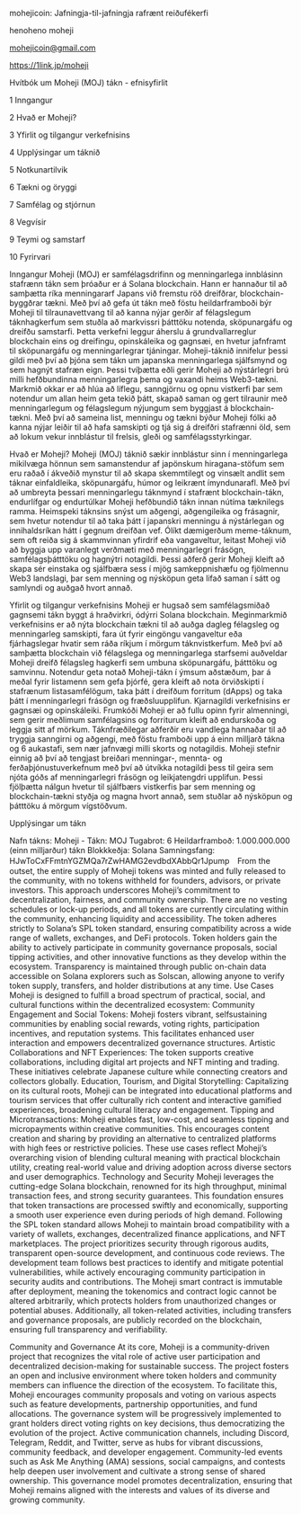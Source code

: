 mohejicoin: Jafningja-til-jafningja rafrænt reiðufékerfi

henoheno moheji

mohejicoin@gmail.com

https://1link.jp/moheji

Hvítbók um Moheji (MOJ) tákn - efnisyfirlit

1 Inngangur

2 Hvað er Moheji?

3 Yfirlit og tilgangur verkefnisins

4 Upplýsingar um táknið

5 Notkunartilvik

6 Tækni og öryggi

7 Samfélag og stjórnun

8 Vegvísir

9 Teymi og samstarf

10 Fyrirvari

Inngangur Moheji (MOJ) er samfélagsdrifinn og menningarlega innblásinn stafrænn tákn sem þróaður er á Solana blockchain. Hann er hannaður til að samþætta ríka menningararf Japans við fremstu röð dreifðrar, blockchain-byggðrar tækni. Með því að gefa út tákn með föstu heildarframboði býr Moheji til tilraunavettvang til að kanna nýjar gerðir af félagslegum táknhagkerfum sem stuðla að markvissri þátttöku notenda, sköpunargáfu og dreifðu samstarfi. Þetta verkefni leggur áherslu á grundvallarreglur blockchain eins og dreifingu, opinskáleika og gagnsæi, en hvetur jafnframt til sköpunargáfu og menningarlegrar tjáningar. Moheji-táknið innifelur þessi gildi með því að þjóna sem tákn um japanska menningarlega sjálfsmynd og sem hagnýt stafræn eign. Þessi tvíþætta eðli gerir Moheji að nýstárlegri brú milli hefðbundinna menningarlegra þema og vaxandi heims Web3-tækni. Markmið okkar er að hlúa að líflegu, sanngjörnu og opnu vistkerfi þar sem notendur um allan heim geta tekið þátt, skapað saman og gert tilraunir með menningarlegum og félagslegum nýjungum sem byggjast á blockchain-tækni. Með því að sameina list, menningu og tækni býður Moheji fólki að kanna nýjar leiðir til að hafa samskipti og tjá sig á dreifðri stafrænni öld, sem að lokum vekur innblástur til frelsis, gleði og samfélagsstyrkingar.

Hvað er Moheji? Moheji (MOJ) táknið sækir innblástur sinn í menningarlega mikilvæga hönnun sem samanstendur af japönskum hiragana-stöfum sem eru raðað í ákveðið mynstur til að skapa skemmtilegt og vinsælt andlit sem táknar einfaldleika, sköpunargáfu, húmor og leikrænt ímyndunarafl. Með því að umbreyta þessari menningarlegu táknmynd í stafrænt blockchain-tákn, endurlífgar og endurtúlkar Moheji hefðbundið tákn innan nútíma tæknilegs ramma. Heimspeki táknsins snýst um aðgengi, aðgengileika og frásagnir, sem hvetur notendur til að taka þátt í japanskri menningu á nýstárlegan og innihaldsríkan hátt í gegnum dreifðan vef. Ólíkt dæmigerðum meme-táknum, sem oft reiða sig á skammvinnan yfirdrif eða vangaveltur, leitast Moheji við að byggja upp varanlegt verðmæti með menningarlegri frásögn, samfélagsþátttöku og hagnýtri notagildi. Þessi aðferð gerir Moheji kleift að skapa sér einstaka og sjálfbæra sess í mjög samkeppnishæfu og fjölmennu Web3 landslagi, þar sem menning og nýsköpun geta lifað saman í sátt og samlyndi og auðgað hvort annað.

Yfirlit og tilgangur verkefnisins Moheji er hugsað sem samfélagsmiðað gagnsemi tákn byggt á hraðvirkri, ódýrri Solana blockchain. Meginmarkmið verkefnisins er að nýta blockchain tækni til að auðga dagleg félagsleg og menningarleg samskipti, fara út fyrir eingöngu vangaveltur eða fjárhagslegar hvatir sem ráða ríkjum í mörgum táknvistkerfum. Með því að samþætta blockchain við félagslega og menningarlega starfsemi auðveldar Moheji dreifð félagsleg hagkerfi sem umbuna sköpunargáfu, þátttöku og samvinnu. Notendur geta notað Moheji-tákn í ýmsum aðstæðum, þar á meðal fyrir listamenn sem gefa þjórfé, gera kleift að nota örviðskipti í stafrænum listasamfélögum, taka þátt í dreifðum forritum (dApps) og taka þátt í menningarlegri frásögn og fræðsluupplifun. Kjarnagildi verkefnisins er gagnsæi og opinskáleiki. Frumkóði Moheji er að fullu opinn fyrir almenningi, sem gerir meðlimum samfélagsins og forriturum kleift að endurskoða og leggja sitt af mörkum. Táknfræðilegar aðferðir eru vandlega hannaðar til að tryggja sanngirni og aðgengi, með föstu framboði upp á einn milljarð tákna og 6 aukastafi, sem nær jafnvægi milli skorts og notagildis. Moheji stefnir einnig að því að tengjast breiðari menningar-, mennta- og ferðaþjónustuverkefnum með því að útvíkka notagildi þess til geira sem njóta góðs af menningarlegri frásögn og leikjatengdri upplifun. Þessi fjölþætta nálgun hvetur til sjálfbærs vistkerfis þar sem menning og blockchain-tækni styðja og magna hvort annað, sem stuðlar að nýsköpun og þátttöku á mörgum vígstöðvum.

Upplýsingar um tákn

Nafn tákns: Moheji - Tákn: MOJ
Tugabrot: 6
Heildarframboð: 1.000.000.000 (einn milljarður) tákn
Blokkkeðja: Solana
Samningsfang: HJwToCxFFmtnYGZMQa7rZwHAMG2evdbdXAbbQr1Jpump　From the outset, the entire supply of Moheji tokens was minted and fully released to the community, with no tokens withheld for founders, advisors, or private investors. This approach underscores Moheji’s commitment to decentralization, fairness, and community ownership. There are no vesting schedules or lock-up periods, and all tokens are currently circulating within the community, enhancing liquidity and accessibility. The token adheres strictly to Solana’s SPL token standard, ensuring compatibility across a wide range of wallets, exchanges, and DeFi protocols. Token holders gain the ability to actively participate in community governance proposals, social tipping activities, and other innovative functions as they develop within the ecosystem. Transparency is maintained through public on-chain data accessible on Solana explorers such as Solscan, allowing anyone to verify token supply, transfers, and holder distributions at any time.
Use Cases Moheji is designed to fulfill a broad spectrum of practical, social, and cultural functions within the decentralized ecosystem:
Community Engagement and Social Tokens: Moheji fosters vibrant, selfsustaining communities by enabling social rewards, voting rights, participation incentives, and reputation systems. This facilitates enhanced user interaction and empowers decentralized governance structures.
Artistic Collaborations and NFT Experiences: The token supports creative collaborations, including digital art projects and NFT minting and trading. These initiatives celebrate Japanese culture while connecting creators and collectors globally.
Education, Tourism, and Digital Storytelling: Capitalizing on its cultural roots, Moheji can be integrated into educational platforms and tourism services that offer culturally rich content and interactive gamified experiences, broadening cultural literacy and engagement.
Tipping and Microtransactions: Moheji enables fast, low-cost, and seamless tipping and micropayments within creative communities. This encourages content creation and sharing by providing an alternative to centralized platforms with high fees or restrictive policies. These use cases reflect Moheji’s overarching vision of blending cultural meaning with practical blockchain utility, creating real-world value and driving adoption across diverse sectors and user demographics.
Technology and Security Moheji leverages the cutting-edge Solana blockchain, renowned for its high throughput, minimal transaction fees, and strong security guarantees. This foundation ensures that token transactions are processed swiftly and economically, supporting a smooth user experience even during periods of high demand. Following the SPL token standard allows Moheji to maintain broad compatibility with a variety of wallets, exchanges, decentralized finance applications, and NFT marketplaces. The project prioritizes security through rigorous audits, transparent open-source development, and continuous code reviews. The development team follows best practices to identify and mitigate potential vulnerabilities, while actively encouraging community participation in security audits and contributions. The Moheji smart contract is immutable after deployment, meaning the tokenomics and contract logic cannot be altered arbitrarily, which protects holders from unauthorized changes or potential abuses. Additionally, all token-related activities, including transfers and governance proposals, are publicly recorded on the blockchain, ensuring full transparency and verifiability.

Community and Governance At its core, Moheji is a community-driven project that recognizes the vital role of active user participation and decentralized decision-making for sustainable success. The project fosters an open and inclusive environment where token holders and community members can influence the direction of the ecosystem. To facilitate this, Moheji encourages community proposals and voting on various aspects such as feature developments, partnership opportunities, and fund allocations. The governance system will be progressively implemented to grant holders direct voting rights on key decisions, thus democratizing the evolution of the project. Active communication channels, including Discord, Telegram, Reddit, and Twitter, serve as hubs for vibrant discussions, community feedback, and developer engagement. Community-led events such as Ask Me Anything (AMA) sessions, social campaigns, and contests help deepen user involvement and cultivate a strong sense of shared ownership. This governance model promotes decentralization, ensuring that Moheji remains aligned with the interests and values of its diverse and growing community.


